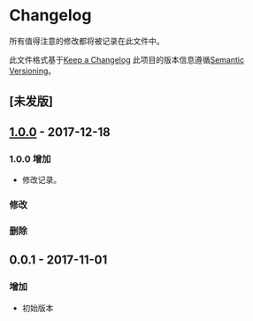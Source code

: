 # Changelog

所有值得注意的修改都将被记录在此文件中。

此文件格式基于[Keep a Changelog](http://keepachangelog.com/en/1.0.0/)
此项目的版本信息遵循[Semantic Versioning](http://semver.org/spec/v2.0.0.html)。

## [未发版]

## [1.0.0] - 2017-12-18

### 1.0.0 增加

- 修改记录。

### 修改

### 删除

## 0.0.1 - 2017-11-01

### 增加

- 初始版本

[unreleased]: https://github.com/fengerzh/fengerzh.github.io/compare/v1.0.0...HEAD
[1.0.0]: https://github.com/fengerzh/fengerzh.github.io/compare/v0.0.1...v1.0.0
